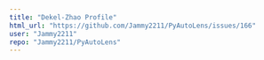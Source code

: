 ```yaml
---
title: "Dekel-Zhao Profile"
html_url: "https://github.com/Jammy2211/PyAutoLens/issues/166"
user: "Jammy2211"
repo: "Jammy2211/PyAutoLens"
---
```


